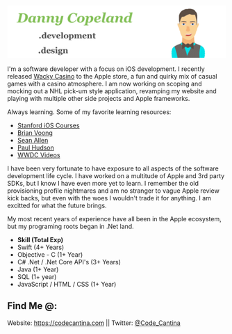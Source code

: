 
![minime](githubbanner2.png)

I'm a software developer with a focus on iOS development. I recently released [Wacky Casino](https://apps.apple.com/us/app/wacky-casino/id1556778552) to the Apple store, a fun and quirky mix of casual games with a casino atmosphere.
I am now working on scoping and mocking out a NHL pick-um style application, revamping my website and playing with multiple other side projects and Apple frameworks. 

Always learning. Some of my favorite learning resources:
* [Stanford iOS Courses](https://www.youtube.com/playlist?list=PLpGHT1n4-mAsxuRxVPv7kj4-dQYoC3VVu)
* [Brian Voong](https://www.youtube.com/c/LetsBuildThatApp)
* [Sean Allen](https://www.youtube.com/c/SeanAllen) 
* [Paul Hudson](https://www.youtube.com/c/PaulHudson)
* [WWDC Videos](https://developer.apple.com/videos/)

I have been very fortunate to have exposure to all aspects of the software development life cycle. I have worked on a multitude of Apple and 3rd party SDKs, but I know I have even more yet to learn. I remember the old provisioning profile nightmares and am no stranger to vague Apple review kick backs, but even with the woes I wouldn't trade it for anything. I am excitted for what the future brings. 

My most recent years of experience have all been in the Apple ecosystem, but my programing roots began in .Net land.

* **Skill (Total Exp)**
* Swift (4+ Years)
* Objective - C (1+ Year)
* C# .Net / .Net Core API's (3+ Years)
* Java (1+ Year)
* SQL (1+ year)
* JavaScript / HTML / CSS (1+ Year)



## Find Me @:
Website: https://codecantina.com || Twitter: [@Code_Cantina](https://twitter.com/Code_Cantina)




